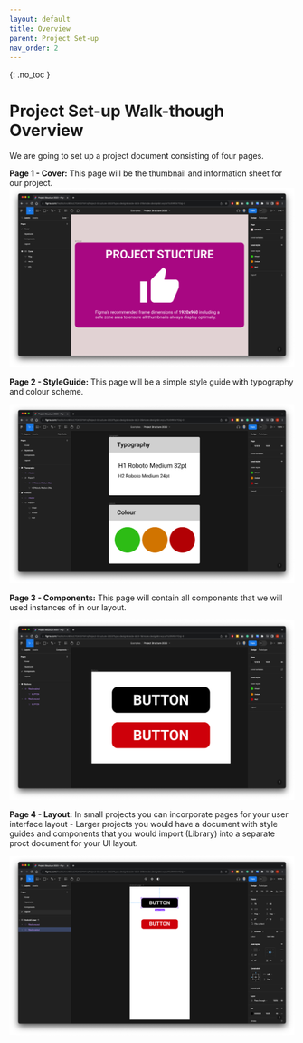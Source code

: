```yaml
---
layout: default
title: Overview
parent: Project Set-up
nav_order: 2
---
```


{: .no_toc }

#  Project Set-up Walk-though Overview

We are going to set up a project document consisting of four pages.

**Page 1 - Cover:** This page will be the thumbnail and information sheet for our project.
![Cover](../image/../images/doc_set_up_2023/cover_1/Cover_3.png)

**Page 2 - StyleGuide:** This page will be a simple style guide with typography and colour scheme.

![Style](../image/../images/doc_set_up_2023/cover_1/Cover_4.png)

**Page 3 - Components:** This page will contain all components that we will used instances of in our layout.

![Comp](../image/../images/doc_set_up_2023/cover_1/Cover_5.png)

**Page 4 - Layout:** In small projects you can incorporate pages for your user interface layout - Larger projects you would have a document with style guides and components that you would import (Library) into a separate proct document for your UI layout.

![Layout](../image/../images/doc_set_up_2023/cover_1/Cover_6.png)